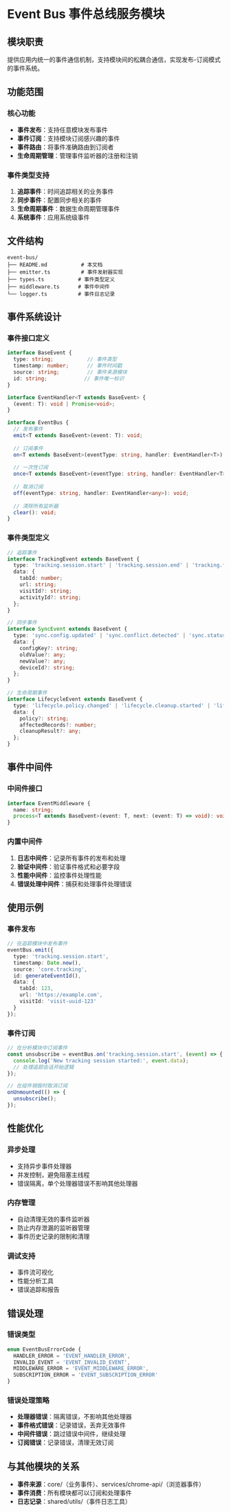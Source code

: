 # Event Bus 事件总线服务模块

## 模块职责
提供应用内统一的事件通信机制，支持模块间的松耦合通信，实现发布-订阅模式的事件系统。

## 功能范围

### 核心功能
- **事件发布**：支持任意模块发布事件
- **事件订阅**：支持模块订阅感兴趣的事件
- **事件路由**：将事件准确路由到订阅者
- **生命周期管理**：管理事件监听器的注册和注销

### 事件类型支持
1. **追踪事件**：时间追踪相关的业务事件
2. **同步事件**：配置同步相关的事件
3. **生命周期事件**：数据生命周期管理事件
4. **系统事件**：应用系统级事件

## 文件结构
```
event-bus/
├── README.md           # 本文档
├── emitter.ts          # 事件发射器实现
├── types.ts           # 事件类型定义
├── middleware.ts      # 事件中间件
└── logger.ts          # 事件日志记录
```

## 事件系统设计

### 事件接口定义
```typescript
interface BaseEvent {
  type: string;           // 事件类型
  timestamp: number;      // 事件时间戳
  source: string;         // 事件来源模块
  id: string;            // 事件唯一标识
}

interface EventHandler<T extends BaseEvent> {
  (event: T): void | Promise<void>;
}

interface EventBus {
  // 发布事件
  emit<T extends BaseEvent>(event: T): void;
  
  // 订阅事件
  on<T extends BaseEvent>(eventType: string, handler: EventHandler<T>): () => void;
  
  // 一次性订阅
  once<T extends BaseEvent>(eventType: string, handler: EventHandler<T>): () => void;
  
  // 取消订阅
  off(eventType: string, handler: EventHandler<any>): void;
  
  // 清除所有监听器
  clear(): void;
}
```

### 事件类型定义
```typescript
// 追踪事件
interface TrackingEvent extends BaseEvent {
  type: 'tracking.session.start' | 'tracking.session.end' | 'tracking.focus.change';
  data: {
    tabId: number;
    url: string;
    visitId?: string;
    activityId?: string;
  };
}

// 同步事件
interface SyncEvent extends BaseEvent {
  type: 'sync.config.updated' | 'sync.conflict.detected' | 'sync.status.changed';
  data: {
    configKey?: string;
    oldValue?: any;
    newValue?: any;
    deviceId?: string;
  };
}

// 生命周期事件
interface LifecycleEvent extends BaseEvent {
  type: 'lifecycle.policy.changed' | 'lifecycle.cleanup.started' | 'lifecycle.cleanup.completed';
  data: {
    policy?: string;
    affectedRecords?: number;
    cleanupResult?: any;
  };
}
```

## 事件中间件

### 中间件接口
```typescript
interface EventMiddleware {
  name: string;
  process<T extends BaseEvent>(event: T, next: (event: T) => void): void;
}
```

### 内置中间件
1. **日志中间件**：记录所有事件的发布和处理
2. **验证中间件**：验证事件格式和必要字段
3. **性能中间件**：监控事件处理性能
4. **错误处理中间件**：捕获和处理事件处理错误

## 使用示例

### 事件发布
```typescript
// 在追踪模块中发布事件
eventBus.emit({
  type: 'tracking.session.start',
  timestamp: Date.now(),
  source: 'core.tracking',
  id: generateEventId(),
  data: {
    tabId: 123,
    url: 'https://example.com',
    visitId: 'visit-uuid-123'
  }
});
```

### 事件订阅
```typescript
// 在分析模块中订阅事件
const unsubscribe = eventBus.on('tracking.session.start', (event) => {
  console.log('New tracking session started:', event.data);
  // 处理追踪会话开始逻辑
});

// 在组件销毁时取消订阅
onUnmounted(() => {
  unsubscribe();
});
```

## 性能优化

### 异步处理
- 支持异步事件处理器
- 并发控制，避免阻塞主线程
- 错误隔离，单个处理器错误不影响其他处理器

### 内存管理
- 自动清理无效的事件监听器
- 防止内存泄漏的监听器管理
- 事件历史记录的限制和清理

### 调试支持
- 事件流可视化
- 性能分析工具
- 错误追踪和报告

## 错误处理

### 错误类型
```typescript
enum EventBusErrorCode {
  HANDLER_ERROR = 'EVENT_HANDLER_ERROR',
  INVALID_EVENT = 'EVENT_INVALID_EVENT',
  MIDDLEWARE_ERROR = 'EVENT_MIDDLEWARE_ERROR',
  SUBSCRIPTION_ERROR = 'EVENT_SUBSCRIPTION_ERROR'
}
```

### 错误处理策略
- **处理器错误**：隔离错误，不影响其他处理器
- **事件格式错误**：记录错误，丢弃无效事件
- **中间件错误**：跳过错误中间件，继续处理
- **订阅错误**：记录错误，清理无效订阅

## 与其他模块的关系
- **事件来源**：core/（业务事件）、services/chrome-api/（浏览器事件）
- **事件消费**：所有模块都可以订阅和处理事件
- **日志记录**：shared/utils/（事件日志工具）
